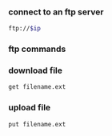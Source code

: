 ### connect to an ftp server

```bash
ftp://$ip
```

### ftp commands

### download file
```bash
get filename.ext
```

### upload file
```bash
put filename.ext
```

